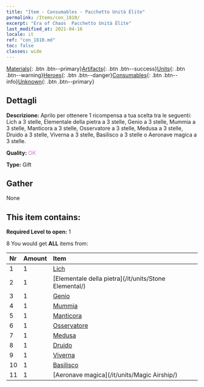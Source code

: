 ```yaml
---
title: "Item - Consumables - Pacchetto Unità Élite"
permalink: /Items/con_1810/
excerpt: "Era of Chaos  Pacchetto Unità Élite"
last_modified_at: 2021-04-16
locale: it
ref: "con_1810.md"
toc: false
classes: wide
---
```

 [Materials](/it/Items/){: .btn .btn--primary}[Artifacts](/it/Items/Artifacts/){: .btn .btn--success}[Units](/it/Items/Units/){: .btn .btn--warning}[Heroes](/it/Items/Heroes/){: .btn .btn--danger}[Consumables](/it/Items/Consumables/){: .btn .btn--info}[Unknown](/it/Items/Unknown/){: .btn .btn--primary}

## Dettagli
 **Descrizione:** Aprilo per ottenere 1 ricompensa a tua scelta tra le seguenti: Lich a 3 stelle, Elementale della pietra a 3 stelle, Genio a 3 stelle, Mummia a 3 stelle, Manticora a 3 stelle, Osservatore a 3 stelle, Medusa a 3 stelle, Druido a 3 stelle, Viverna a 3 stelle, Basilisco a 3 stelle o Aeronave magica a 3 stelle.

 **Quality:** <span style="color: #DA70D6">OK</span>

 **Type:** Gift

## Gather

  None

## This item contains:

 **Required Level to open:** 1

 8 You would get **ALL** items  from:

  | Nr | Amount |     Item    |
  |:---|:-------|:------------|
  | 1 | 1 | [Lich](/it/units/Lich/) |  | 
  | 2 | 1 | [Elementale della pietra](/it/units/Stone Elemental/) |  | 
  | 3 | 1 | [Genio](/it/units/Genie/) |  | 
  | 4 | 1 | [Mummia](/it/units/Mummy/) |  | 
  | 5 | 1 | [Manticora](/it/units/Manticore/) |  | 
  | 6 | 1 | [Osservatore](/it/units/Beholder/) |  | 
  | 7 | 1 | [Medusa](/it/units/Medusa/) |  | 
  | 8 | 1 | [Druido](/it/units/Druid/) |  | 
  | 9 | 1 | [Viverna](/it/units/Wyvern/) |  | 
  | 10 | 1 | [Basilisco](/it/units/Basilisk/) |  | 
  | 11 | 1 | [Aeronave magica](/it/units/Magic Airship/) |  | 
